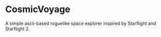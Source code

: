 # CosmicVoyage
A simple ascii-based roguelike space explorer inspired by Starflight and Starflight 2.
